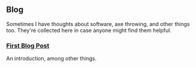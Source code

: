 ## Blog

Sometimes I have thoughts about software, axe throwing, and other things too. They're collected here in case anyone might find them helpful.

### [First Blog Post](/blog/0)

An introduction, among other things.